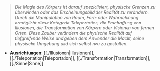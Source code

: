 >*Die Magie des Körpers ist darauf spezialisiert, physische Grenzen zu überwinden oder das Erscheinungsbild der Realität zu verändern. Durch die Manipulation von Raum, Form oder Wahrnehmung ermöglicht diese Kategorie Teleportation, die Erschaffung von Illusionen, die Transformation von Körpern oder Visionen von fernen Orten. Diese Zauber verändern die physische Realität auf tiefgreifende Weise und geben dem Anwender die Macht, seine physische Umgebung und sich selbst neu zu gestalten.*  
  
- **Ausrichtungen**: [[./Illusionen|Illusionen]], [[./Teleportation|Teleportation]], [[./Transformation|Transformation]], [[./Sinne|Sinne]]